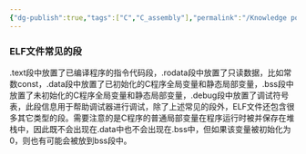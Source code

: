 ```yaml
---
{"dg-publish":true,"tags":["C","C_assembly"],"permalink":"/Knowledge point/RISC-V Assembly/ELF文件的段/","dgPassFrontmatter":true}
---
```


### ELF文件常见的段
.text段中放置了已编译程序的指令代码段，.rodata段中放置了只读数据，比如常数const，.data段中放置了已初始化的C程序全局变量和静态局部变量，.bss段中放置了未初始化的C程序全局变量和静态局部变量，.debug段中放置了调试符号表，此段信息用于帮助调试器进行调试，除了上述常见的段外，ELF文件还包含很多其它类型的段。需要注意的是C程序的普通局部变量在程序运行时被并保存在堆栈中，因此既不会出现在.data中也不会出现在.bss中，但如果该变量被初始化为0，则也有可能会被放到bss段中。